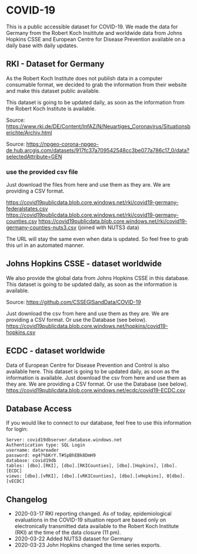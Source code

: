 # COVID-19
This is a public accessible dataset for COVID-19. We made the data for Germany from the Robert Koch Insititute and worldwide data from Johns Hopkins CSSE and European Centre for Disease Prevention available on a daily base with daily updates.

## RKI - Dataset for Germany
As the Robert Koch Institute does not publish data in a computer consumable format, we decided to grab the information from their website and make this dataset public available. 

This dataset is going to be updated daily, as soon as the information from the Robert Koch Institute is available. 

Source: https://www.rki.de/DE/Content/InfAZ/N/Neuartiges_Coronavirus/Situationsberichte/Archiv.html

Source: https://npgeo-corona-npgeo-de.hub.arcgis.com/datasets/917fc37a709542548cc3be077a786c17_0/data?selectedAttribute=GEN

### use the provided csv file
Just download the files from here and use them as they are. We are providing a CSV format. 

https://covid19publicdata.blob.core.windows.net/rki/covid19-germany-federalstates.csv
https://covid19publicdata.blob.core.windows.net/rki/covid19-germany-counties.csv
https://covid19publicdata.blob.core.windows.net/rki/covid19-germany-counties-nuts3.csv (joined with NUTS3 data)

The URL will stay the same even when data is updated. So feel free to grab this url in an automated manner. 

## Johns Hopkins CSSE - dataset worldwide
We also provide the global data from Johns Hopkins CSSE in this database. This dataset is going to be updated daily, as soon as the information is available.

Source: https://github.com/CSSEGISandData/COVID-19

Just download the csv from here and use them as they are. We are providing a CSV format. Or use the Database (see below).
https://covid19publicdata.blob.core.windows.net/hopkins/covid19-hopkins.csv

## ECDC  - dataset worldwide
Data of European Centre for Disease Prevention and Control is also available here. This dataset is going to be updated daily, as soon as the information is available.
Just download the csv from here and use them as they are. We are providing a CSV format. Or use the Database (see below).
https://covid19publicdata.blob.core.windows.net/ecdc/covid19-ECDC.csv

## Database Access
If you would like to connect to our database, feel free to use this information for login:
```
Server: covid19dbserver.database.windows.net
Authentication type: SQL Login
username: datareader
password: eg4?%bKrY.T#SpBhEBk8DmH9
database: covid19db
tables: [dbo].[RKI], [dbo].[RKICounties], [dbo].[Hopkins], [dbo].[ECDC]
views: [dbo].[vRKI], [dbo].[vRKICounties], [dbo].[vHopkins], 0[dbo].[vECDC]
```

## Changelog
- 2020-03-17 RKI reporting changed. As of today, epidemiological evaluations in the COVID-19 situation report are based only on electronically transmitted data available to the Robert Koch Institute (RKI) at the time of the data closure (11 pm).
- 2020-03-22 Added NUTS3 dataset for Germany
- 2020-03-23 John Hopkins changed the time series exports.
